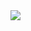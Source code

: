 <img type="application/x-javascript" src="../../../../r89shi/r89shi.github.io/blob/master/137.gif">
